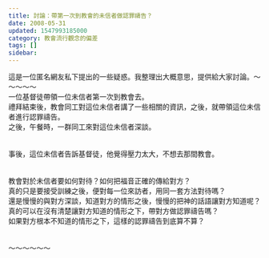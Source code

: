```yaml
---
title: 討論：帶第一次到教會的未信者做認罪禱告？
date: 2008-05-31
updated: 1547993185000
category: 教會流行觀念的偏差
tags: []
sidebar: 
---
```


<p>這是一位匿名網友私下提出的一些疑惑。我整理出大概意思，提供給大家討論。<!--more-->～～～～～<br/>一位基督徒帶領一位未信者第一次到教會去。<br/>禮拜結束後，教會同工對這位未信者講了一些相關的資訊，之後，就帶領這位未信者進行認罪禱告。<br/>之後，午餐時，一群同工來對這位未信者深談。<br/><br/><br/>事後，這位未信者告訴基督徒，他覺得壓力太大，不想去那間教會。<br/><br/><br/>教會對於未信者要如何對待？如何把福音正確的傳給對方？<br/>真的只是要接受訓練之後，便對每一位來訪者，用同一套方法對待嗎？<br/>還是慢慢的與對方深談，知道對方的情形之後，慢慢的把神的話語讓對方知道呢？<br/>真的可以在沒有清楚讓對方知道的情形之下，帶對方做認罪禱告嗎？<br/>如果對方根本不知道的情形之下，這樣的認罪禱告到底算不算？<br/><br/><br/>～～～～～～<br/></p>